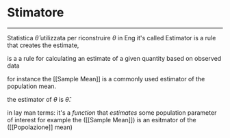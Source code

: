 # Stimatore
---
 Statistica $\hat \theta$  utilizzata per riconstruire $\theta$ 
 in Eng it's called Estimator
 is a rule that creates the estimate, 

is a a rule for calculating an estimate of a given quantity based on observed data

for instance the [[Sample Mean]] is a commonly used estimator of the population mean.

the estimator of $\theta$ is $\hat \theta$. 


in lay man terms: it's a _function_ that _estimates_ some population parameter of interest for example the ([[Sample Mean]]) is an esitmator of the ([[Popolazione]] mean)





  
 
 